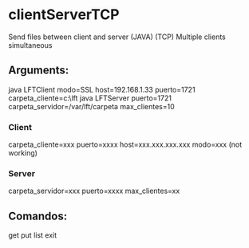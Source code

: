 # clientServerTCP
Send files between client and server (JAVA) (TCP)
Multiple clients simultaneous

## Arguments:
java LFTClient modo=SSL host=192.168.1.33 puerto=1721 carpeta_cliente=c:\lft
java LFTServer puerto=1721 carpeta_servidor=/var/lft/carpeta max_clientes=10

### Client
carpeta_cliente=xxx
puerto=xxxx
host=xxx.xxx.xxx.xxx
modo=xxx (not working)

### Server
carpeta_servidor=xxx
puerto=xxxx
max_clientes=xx

## Comandos:
get <file>
put <file>
list
exit
